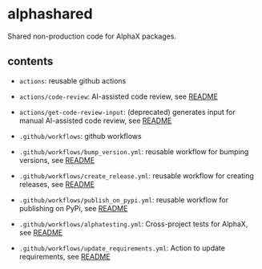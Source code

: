 # alphashared
Shared non-production code for AlphaX packages.

## contents
- `actions`: reusable github actions
- `actions/code-review`: AI-assisted code review, see [README](actions/code-review/README.md)
- `actions/get-code-review-input`: (deprecated) generates input for manual AI-assisted code review, see [README](actions/get-code-review-input/README.md)

- `.github/workflows`: github workflows
- `.github/workflows/bump_version.yml`: reusable workflow for bumping versions, see [README](.github/workflows/README.md)
- `.github/workflows/create_release.yml`: reusable workflow for creating releases, see [README](.github/workflows/README.md)
- `.github/workflows/publish_on_pypi.yml`: reusable workflow for publishing on PyPi, see [README](.github/workflows/README.md)
- `.github/workflows/alphatesting.yml`: Cross-project tests for AlphaX, see [README](alphatesting/README.md)
- `.github/workflows/update_requirements.yml`: Action to update requirements, see [README](update_requirements/README.md)